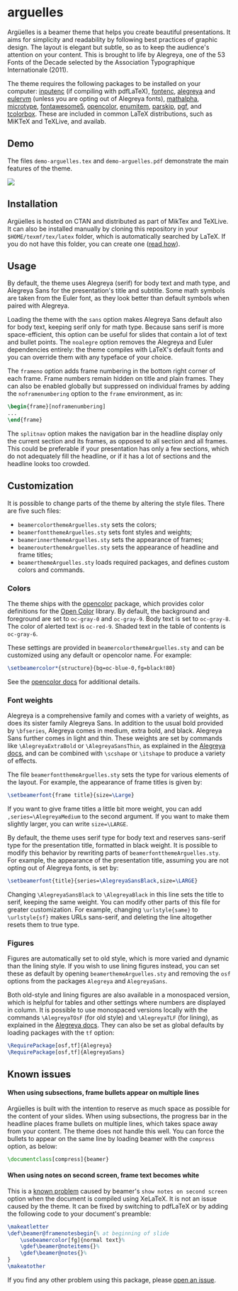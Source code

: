 <!--
arguelles v2.5.0
author: Michele Piazzai
https://piazzai.github.io
license: MIT
-->

# arguelles

Argüelles is a beamer theme that helps you create beautiful presentations. It aims for simplicity and readability by following best practices of graphic design. The layout is elegant but subtle, so as to keep the audience's attention on your content. This is brought to life by Alegreya, one of the 53 Fonts of the Decade selected by the Association Typographique Internationale (2011).

The theme requires the following packages to be installed on your computer: [inputenc](https://ctan.org/pkg/inputenc) (if compiling with pdfLaTeX), [fontenc](https://ctan.org/pkg/fontenc), [alegreya](https://ctan.org/pkg/alegreya) and [eulervm](https://ctan.org/pkg/eulervm) (unless you are opting out of Alegreya fonts), [mathalpha](https://www.ctan.org/pkg/mathalpha), [microtype](https://ctan.org/pkg/microtype), [fontawesome5](https://ctan.org/pkg/fontawesome5), [opencolor](https://www.ctan.org/pkg/opencolor), [enumitem](https://www.ctan.org/pkg/enumitem), [parskip](https://www.ctan.org/pkg/parskip), [pgf](https://ctan.org/pkg/pgf), and [tcolorbox](https://ctan.org/pkg/tcolorbox). These are included in common LaTeX distributions, such as MiKTeX and TeXLive, and availab.

## Demo

The files `demo-arguelles.tex` and `demo-arguelles.pdf` demonstrate the main features of the theme.

![](https://github.com/piazzai/arguelles/blob/master/demo/demo-arguelles.gif)

## Installation

Argüelles is hosted on CTAN and distributed as part of MikTex and TeXLive. It can also be installed manually by cloning this repository in your `$HOME/texmf/tex/latex` folder, which is automatically searched by LaTeX. If you do not have this folder, you can create one ([read how](https://www.ias.edu/math/computing/faq/local-latex-style-files)).

## Usage

By default, the theme uses Alegreya (serif) for body text and math type, and Alegreya Sans for the presentation's title and subtitle. Some math symbols are taken from the Euler font, as they look better than default symbols when paired with Alegreya.

Loading the theme with the `sans` option makes Alegreya Sans default also for body text, keeping serif only for math type. Because sans serif is more space-efficient, this option can be useful for slides that contain a lot of text and bullet points. The `noalegre` option removes the Alegreya and Euler dependencies entirely: the theme compiles with LaTeX's default fonts and you can override them with any typeface of your choice.

The `frameno` option adds frame numbering in the bottom right corner of each frame. Frame numbers remain hidden on title and plain frames. They can also be enabled globally but suppressed on individual frames by adding the `noframenumbering` option to the `frame` environment, as in:

```tex
\begin{frame}[noframenumbering]
...
\end{frame}

```

The `splitnav` option makes the navigation bar in the headline display only the current section and its frames, as opposed to all section and all frames. This could be preferable if your presentation has only a few sections, which do not adequately fill the headline, or if it has a lot of sections and the headline looks too crowded.

## Customization

It is possible to change parts of the theme by altering the style files. There are five such files:

-   `beamercolorthemeArguelles.sty` sets the colors;
-   `beamerfontthemeArguelles.sty` sets font styles and weights;
-   `beamerinnerthemeArguelles.sty` sets the appearance of frames;
-   `beamerouterthemeArguelles.sty` sets the appearance of headline and frame titles;
-   `beamerthemeArguelles.sty` loads required packages, and defines custom colors and commands.

### Colors

The theme ships with the [opencolor](https://www.ctan.org/pkg/opencolor) package, which provides color definitions for the [Open Color](https://yeun.github.io/open-color/) library. By default, the background and foreground are set to `oc-gray-0` and `oc-gray-9`. Body text is set to `oc-gray-8`. The color of alerted text is `oc-red-9`. Shaded text in the table of contents is `oc-gray-6`.

These settings are provided in `beamercolorthemeArguelles.sty` and can be customized using any default or opencolor name. For example:

```tex
\setbeamercolor*{structure}{bg=oc-blue-0,fg=black!80}
```

See the [opencolor docs](https://github.com/piazzai/opencolor/blob/master/README.md) for additional details.

### Font weights

Alegreya is a comprehensive family and comes with a variety of weights, as does its sister family Alegreya Sans. In addition to the usual bold provided by `\bfseries`, Alegreya comes in medium, extra bold, and black. Alegreya Sans further comes in light and thin. These weights are set by commands like `\AlegreyaExtraBold` or `\AlegreyaSansThin`, as explained in the [Alegreya docs](https://mirrors.ctan.org/fonts/alegreya/README), and can be combined with `\scshape` or `\itshape` to produce a variety of effects.

The file `beamerfontthemeArguelles.sty` sets the type for various elements of the layout. For example, the appearance of frame titles is given by:

```tex
\setbeamerfont{frame title}{size=\Large}
```

If you want to give frame titles a little bit more weight, you can add `,series=\AlegreyaMedium` to the second argument. If you want to make them slightly larger, you can write `size=\LARGE`.

By default, the theme uses serif type for body text and reserves sans-serif type for the presentation title, formatted in black weight. It is possible to modify this behavior by rewriting parts of `beamerfontthemeArguelles.sty`. For example, the appearance of the presentation title, assuming you are not opting out of Alegreya fonts, is set by:

```tex
\setbeamerfont{title}{series=\AlegreyaSansBlack,size=\LARGE}
```

Changing `\AlegreyaSansBlack` to `\AlegreyaBlack` in this line sets the title to serif, keeping the same weight. You can modify other parts of this file for greater customization. For example, changing `\urlstyle{same}` to `\urlstyle{sf}` makes URLs sans-serif, and deleting the line altogether resets them to true type.

### Figures

Figures are automatically set to old style, which is more varied and dynamic than the lining style. If you wish to use lining figures instead, you can set these as default by opening `beamerthemeArguelles.sty` and removing the `osf` options from the packages `Alegreya` and `AlegreyaSans`.

Both old-style and lining figures are also available in a monospaced version, which is helpful for tables and other settings where numbers are displayed in column. It is possible to use monospaced versions locally with the commands `\AlegreyaTOsF` (for old style) and `\AlegreyaTLF` (for lining), as explained in the [Alegreya docs](https://mirrors.ctan.org/fonts/alegreya/README). They can also be set as global defaults by loading packages with the `tf` option:

```tex
\RequirePackage[osf,tf]{Alegreya}
\RequirePackage[osf,tf]{AlegreyaSans}
```

## Known issues

#### When using subsections, frame bullets appear on multiple lines

Argüelles is built with the intention to reserve as much space as possible for the content of your slides. When using subsections, the progress bar in the headline places frame bullets on multiple lines, which takes space away from your content. The theme does not handle this well. You can force the bullets to appear on the same line by loading beamer with the `compress` option, as below:

```tex
\documentclass[compress]{beamer}
```

#### When using notes on second screen, frame text becomes white

This is a [known problem](https://github.com/josephwright/beamer/issues/337) caused by beamer's `show notes on second screen` option when the document is compiled using XeLaTeX. It is not an issue caused by the theme. It can be fixed by switching to pdfLaTeX or by adding the following code to your document's preamble:

```tex
\makeatletter
\def\beamer@framenotesbegin{% at beginning of slide
    \usebeamercolor[fg]{normal text}%
    \gdef\beamer@noteitems{}%
    \gdef\beamer@notes{}%
}
\makeatother
```

If you find any other problem using this package, please [open an issue](https://github.com/piazzai/arguelles/issues).
